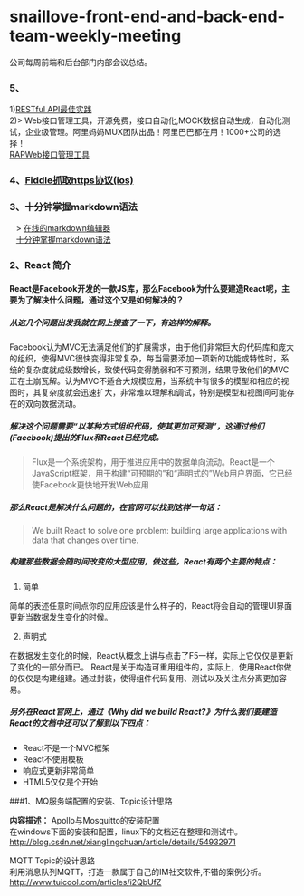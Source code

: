 # snaillove-front-end-and-back-end-team-weekly-meeting
公司每周前端和后台部门内部会议总结。


### 5、
1)[RESTful API最佳实践](https://zhuanlan.zhihu.com/p/25647039)    
2)> Web接口管理工具，开源免费，接口自动化,MOCK数据自动生成，自动化测试，企业级管理。阿里妈妈MUX团队出品！阿里巴巴都在用！1000+公司的选择！   
    [RAPWeb接口管理工具](https://github.com/thx/RAP)
  
        

### 4、[Fiddle抓取https协议(ios)](http://blog.csdn.net/xianglingchuan/article/details/57122268)


### 3、十分钟掌握markdown语法
    > [在线的markdown编辑器](https://www.zybuluo.com/mdeditor)    
    [十分钟掌握markdown语法](https://www.zybuluo.com/JauYang/note/665506)
    
   
### 2、React 简介
#### React是Facebook开发的一款JS库，那么Facebook为什么要建造React呢，主要为了解决什么问题，通过这个又是如何解决的？

##### 从这几个问题出发我就在网上搜查了一下，有这样的解释。

Facebook认为MVC无法满足他们的扩展需求，由于他们非常巨大的代码库和庞大的组织，使得MVC很快变得非常复杂，每当需要添加一项新的功能或特性时，系统的复杂度就成级数增长，致使代码变得脆弱和不可预测，结果导致他们的MVC正在土崩瓦解。认为MVC不适合大规模应用，当系统中有很多的模型和相应的视图时，其复杂度就会迅速扩大，非常难以理解和调试，特别是模型和视图间可能存在的双向数据流动。

##### 解决这个问题需要“以某种方式组织代码，使其更加可预测”，这通过他们(Facebook)提出的Flux和React已经完成。

> Flux是一个系统架构，用于推进应用中的数据单向流动。React是一个JavaScript框架，用于构建“可预期的”和“声明式的”Web用户界面，它已经使Facebook更快地开发Web应用

##### 那么React是解决什么问题的，在官网可以找到这样一句话：

> We built React to solve one problem: building large applications with data that changes over time.

##### 构建那些数据会随时间改变的大型应用，做这些，React有两个主要的特点：

1. 简单

简单的表述任意时间点你的应用应该是什么样子的，React将会自动的管理UI界面更新当数据发生变化的时候。

2. 声明式

在数据发生变化的时候，React从概念上讲与点击了F5一样，实际上它仅仅是更新了变化的一部分而已。
React是关于构造可重用组件的，实际上，使用React你做的仅仅是构建组建。通过封装，使得组件代码复用、测试以及关注点分离更加容易。

##### 另外在React官网上，通过《Why did we build React?》为什么我们要建造React的文档中还可以了解到以下四点：
- React不是一个MVC框架
- React不使用模板
- 响应式更新非常简单
- HTML5仅仅是个开始

###1、MQ服务端配置的安装、Topic设计思路


**内容描述：** Apollo与Mosquitto的安装配置<BR>
    在windows下面的安装和配置，linux下的文档还在整理和测试中。<BR>
    http://blog.csdn.net/xianglingchuan/article/details/54932971


MQTT Topic的设计思路<BR>
    利用消息队列MQTT，打造一款属于自己的IM社交软件,不错的案例分析。<BR>
    http://www.tuicool.com/articles/i2QbUfZ<BR>
    

